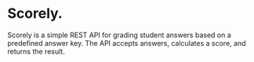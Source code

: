# Scorely. 

Scorely is a simple REST API for grading student answers based on a predefined answer key. The API accepts answers, calculates a score, and returns the result.
